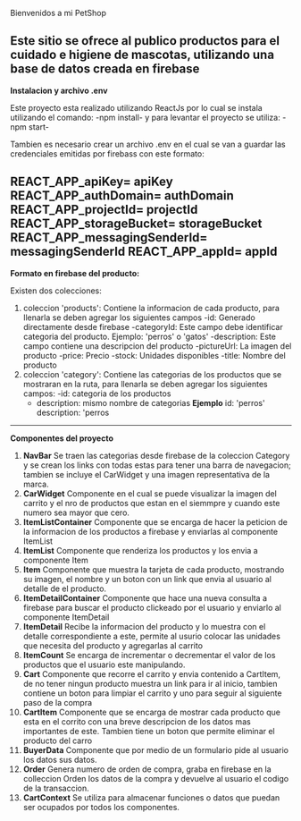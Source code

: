 Bienvenidos a mi PetShop

Este sitio se ofrece al publico productos para el cuidado e higiene de mascotas, utilizando una base de datos creada en firebase
------------------------------------------------------------------------------
**Instalacion y archivo .env** 

Este proyecto esta realizado utilizando ReactJs por lo cual se instala utilizando el comando:
-npm install- 
y para levantar el proyecto se utiliza:
-npm start- 

Tambien es necesario crear un archivo .env en el cual se van a guardar las credenciales emitidas por firebass con este formato:

REACT_APP_apiKey= apiKey
REACT_APP_authDomain= authDomain
REACT_APP_projectId= projectId
REACT_APP_storageBucket= storageBucket
REACT_APP_messagingSenderId= messagingSenderId
REACT_APP_appId= appId
-------------------------------------------------------------------------------
**Formato en firebase del producto:**

Existen dos colecciones:
1. coleccion 'products': Contiene la informacion de cada producto, para llenarla se deben agregar los siguientes campos
    -id: Generado directamente desde firebase
    -categoryId: Este campo debe identificar categoria del producto. Ejemplo: 'perros' o 'gatos'
    -description: Este campo contiene una descripcion del producto
    -pictureUrl: La imagen del producto 
    -price: Precio
    -stock: Unidades disponibles
    -title: Nombre del producto
2. coleccion 'category': Contiene las categorias de los productos que se mostraran en la ruta, para llenarla se deben agregar los siguientes campos:
    -id: categoria de los productos
    - description: mismo nombre de categorias 
    **Ejemplo** id: 'perros' description: 'perros
---------------------------------------------------------------------------------
**Componentes del proyecto**

1. **NavBar** Se traen las categorias desde firebase de la coleccion Category y se crean los links con todas estas para tener una barra de navegacion; tambien se incluye el CarWidget y una imagen representativa de la marca.
2. **CarWidget** Componente en el cual se puede visualizar la imagen del carrito y el nro de productos que estan en el siemmpre y cuando este numero sea mayor que cero.
3. **ItemListContainer** Componente que se encarga de hacer la peticion de la informacion de los productos a firebase y enviarlas al componente ItemList
4. **ItemList** Componente que renderiza los productos y los envia a componente Item
5. **Item** Componente que muestra la tarjeta de cada producto, mostrando su imagen, el nombre y un boton con un link que envia al usuario al detalle de el producto.
6. **ItemDetailContainer** Componente que hace una nueva consulta a firebase para buscar el producto clickeado por el usuario y enviarlo al componente ItemDetail
7. **ItemDetail** Recibe la informacion del producto y lo muestra con el detalle correspondiente a este, permite al usurio colocar las unidades que necesita del producto y agregarlas al carrito
8. **ItemCount** Se encarga de incrementar o decrementar el valor de los productos que el usuario este manipulando.
9. **Cart** Componente que recorre el carrito y envia contenido a CartItem, de no tener ningun producto muestra un link para ir al inicio, tambien contiene un boton para limpiar el carrito y uno para seguir al siguiente paso de la compra
10. **CartItem** Componente que se encarga de mostrar cada producto que esta en el corrito con una breve descripcion de los datos mas importantes de este. Tambien tiene un boton que permite eliminar el producto del carro
11. **BuyerData** Componente que por medio de un formulario pide al usuario los datos sus datos.
12. **Order** Genera numero de orden de compra, graba en firebase en la colleccion Orden los datos de la compra y devuelve al usuario el codigo de la transaccion.
13. **CartContext** Se utiliza para almacenar funciones o datos que puedan ser ocupados por todos los componentes.


